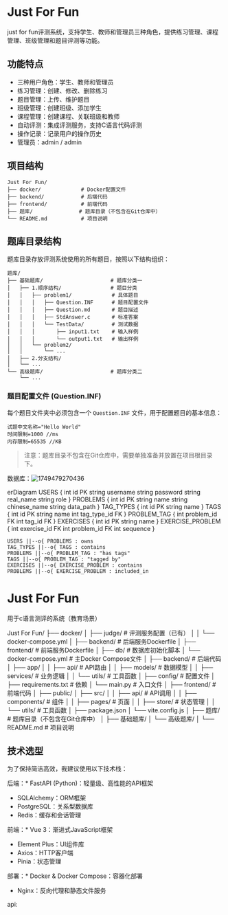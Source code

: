 # Just For Fun

just for fun评测系统，支持学生、教师和管理员三种角色，提供练习管理、课程管理、班级管理和题目评测等功能。

## 功能特点

- 三种用户角色：学生、教师和管理员
- 练习管理：创建、修改、删除练习
- 题目管理：上传、维护题目
- 班级管理：创建班级、添加学生
- 课程管理：创建课程、关联班级和教师
- 自动评测：集成评测服务，支持C语言代码评测
- 操作记录：记录用户的操作历史
- 管理员：admin / admin

## 项目结构

```
Just For Fun/
├── docker/             # Docker配置文件
├── backend/            # 后端代码
├── frontend/           # 前端代码
├── 题库/               # 题库目录（不包含在Git仓库中）
└── README.md           # 项目说明
```

## 题库目录结构

题库目录存放评测系统使用的所有题目，按照以下结构组织：

```
题库/
├── 基础题库/                      # 题库分类一
│   ├── 1.顺序结构/                # 题目分类
│   │   ├── problem1/             # 具体题目
│   │   │   ├── Question.INF      # 题目配置文件
│   │   │   ├── Question.md       # 题目描述
│   │   │   ├── StdAnswer.c       # 标准答案
│   │   │   └── TestData/         # 测试数据
│   │   │       ├── input1.txt    # 输入样例
│   │   │       └── output1.txt   # 输出样例
│   │   └── problem2/
│   │       └── ...
│   ├── 2.分支结构/
│   └── ...
└── 高级题库/                      # 题库分类二
    └── ...
```

### 题目配置文件 (Question.INF)

每个题目文件夹中必须包含一个 `Question.INF` 文件，用于配置题目的基本信息：

```
试题中文名称="Hello World"
时间限制=1000 //ms
内存限制=65535 //KB
```

> 注意：题库目录不包含在Git仓库中，需要单独准备并放置在项目根目录下。

数据库：![1749479270436](image/README/1749479270436.png)


erDiagram
    USERS {
        int id PK
        string username
        string password
        string real_name
        string role
    }
    PROBLEMS {
        int id PK
        string name
        string chinese_name
        string data_path
    }
    TAG_TYPES {
        int id PK
        string name
    }
    TAGS {
        int id PK
        string name
        int tag_type_id FK
    }
    PROBLEM_TAG {
        int problem_id FK
        int tag_id FK
    }
    EXERCISES {
        int id PK
        string name
    }
    EXERCISE_PROBLEM {
        int exercise_id FK
        int problem_id FK
        int sequence
    }

    USERS ||--o{ PROBLEMS : owns
    TAG_TYPES ||--o{ TAGS : contains
    PROBLEMS ||--o{ PROBLEM_TAG : "has tags"
    TAGS ||--o{ PROBLEM_TAG : "tagged by"
    EXERCISES ||--o{ EXERCISE_PROBLEM : contains
    PROBLEMS ||--o{ EXERCISE_PROBLEM : included_in

# Just For Fun

用于c语言测评的系统（教育场景）

Just For Fun/
├── docker/
│   ├── judge/                # 评测服务配置（已有）
│   │   └── docker-compose.yml
│   ├── backend/              # 后端服务Dockerfile
│   ├── frontend/             # 前端服务Dockerfile
│   ├── db/                   # 数据库初始化脚本
│   └── docker-compose.yml    # 主Docker Compose文件
│
├── backend/                  # 后端代码
│   ├── app/
│   │   ├── api/              # API路由
│   │   ├── models/           # 数据模型
│   │   ├── services/         # 业务逻辑
│   │   └── utils/            # 工具函数
│   ├── config/               # 配置文件
│   ├── requirements.txt      # 依赖
│   └── main.py               # 入口文件
│
├── frontend/                 # 前端代码
│   ├── public/
│   ├── src/
│   │   ├── api/              # API调用
│   │   ├── components/       # 组件
│   │   ├── pages/            # 页面
│   │   ├── store/            # 状态管理
│   │   └── utils/            # 工具函数
│   ├── package.json
│   └── vite.config.js
│
├── 题库/                     # 题库目录（不包含在Git仓库中）
│   ├── 基础题库/
│   └── 高级题库/
│
└── README.md                 # 项目说明

## 技术选型

为了保持简洁高效，我建议使用以下技术栈：

后端：* FastAPI (Python)：轻量级、高性能的API框架

* SQLAlchemy：ORM框架
* PostgreSQL：关系型数据库
* Redis：缓存和会话管理

前端：* Vue 3：渐进式JavaScript框架

* Element Plus：UI组件库
* Axios：HTTP客户端
* Pinia：状态管理

部署：* Docker & Docker Compose：容器化部署

* Nginx：反向代理和静态文件服务

api:
